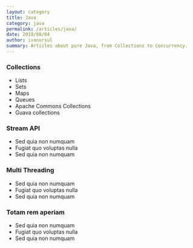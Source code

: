 ```yaml
---
layout: category
title: Java
category: java
permalink: /articles/java/
date: 2018/08/04
author: ivanursul
summary: Articles about pure Java, from Collections to Concurrency.
---
```


### Collections

* Lists
* Sets
* Maps
* Queues
* Apache Commons Collections
* Guava collections

### Stream API

* Sed quia non numquam
* Fugiat quo voluptas nulla
* Sed quia non numquam

### Multi Threading

* Sed quia non numquam
* Fugiat quo voluptas nulla
* Sed quia non numquam

### Totam rem aperiam

* Sed quia non numquam
* Fugiat quo voluptas nulla
* Sed quia non numquam